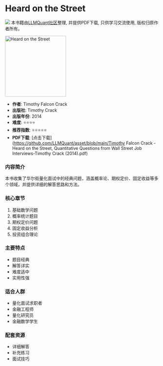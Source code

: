# Heard on the Street

![](https://fastly.jsdelivr.net/gh/bucketio/img3@main/2024/09/04/1725464231869-e0b2f727-2a0f-4270-bf6c-31ddc350426a.gif)
本书籍由[LLMQuant社区](https://llmquant.com/)整理, 并提供PDF下载, 只供学习交流使用, 版权归原作者所有。

<img src="cover.jpg" alt="Heard on the Street" width="200"/>

- **作者**: Timothy Falcon Crack
- **出版社**: Timothy Crack
- **出版年份**: 2014
- **难度**: ⭐⭐⭐⭐
- **推荐指数**: ⭐⭐⭐⭐⭐
- **PDF下载**: [点击下载](https://github.com/LLMQuant/asset/blob/main/Timothy Falcon Crack - Heard on the Street, Quantitative Questions from Wall Street Job Interviews-Timothy Crack (2014).pdf)

### 内容简介

本书收集了华尔街量化面试中的经典问题，涵盖概率论、期权定价、固定收益等多个领域，并提供详细的解答思路和方法。

### 核心章节

1. 基础数学问题
2. 概率统计题目
3. 期权定价问题
4. 固定收益分析
5. 投资组合理论

### 主要特点

- 题目经典
- 解答详实
- 难度适中
- 实用性强

### 适合人群

- 量化面试求职者
- 金融工程师
- 量化研究员
- 金融数学学生

### 配套资源

- 详细解答
- 补充练习
- 面试技巧
